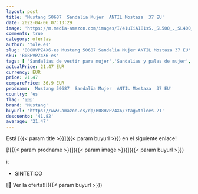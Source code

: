 ```yaml
---
layout: post
title: 'Mustang 50687  Sandalia Mujer  ANTIL Mostaza  37 EU'
date: 2022-04-06 07:13:29
image: 'https://m.media-amazon.com/images/I/41uIiA181sS._SL500_._SL400_.jpg'
comments: true
category: ofertas
author: 'tole.es'
slug: 'B08HVPZ4X6-es Mustang 50687 Sandalia Mujer ANTIL Mostaza 37 EU'
sku: 'B08HVPZ4X6-es'
tags: [ 'Sandalias de vestir para mujer','Sandalias y palas de mujer','Zapatos','Zapatos para mujer','Zapatos y complementos','mustang','sandalia', ]
actualPrice: 21.47 EUR
currency: EUR
price: 21.47
comparePrice: 36.9 EUR
prodname: 'Mustang 50687  Sandalia Mujer  ANTIL Mostaza  37 EU'
country: 'es'
flag: '🇪🇸'
brand: 'Mustang'
buyurl: 'https://www.amazon.es/dp/B08HVPZ4X6/?tag=tolees-21'
descuento: '41.82'
average: '21.47'
---
```


Está [{{< param title >}}]({{< param buyurl >}}) en el siguiente enlace!

[![{{< param prodname >}}]({{< param image >}})]({{< param buyurl >}})

ℹ️:

- SINTETICO

[🛒 Ver la oferta!!]({{< param buyurl >}})
